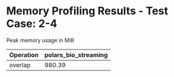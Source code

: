 # Memory Profiling Results - Test Case: 2-4

Peak memory usage in MiB

| Operation | polars_bio_streaming |
|-----------|---|
| overlap | 980.39 |
